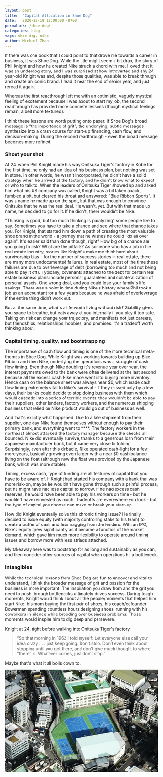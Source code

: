 ```yaml
---
layout: post
title:  "Capital Allocation in Shoe Dog"
date:   2020-12-19 12:00:00 -0700
permalink: /shoe-dog/
categories: blog
tags: shoe dog, nike
author: Michael Zhao
---
```


If there was one book that I could point to that drove me towards a career in business, it was Shoe Dog. While the title might seem a bit drab, the story of Phil Knight and how he created Nike struck a chord with me. I loved that it was an underdog story, and I was surprised at how introverted and shy 24 year-old Knight was and, despite those qualities, was able to break through and create an iconic brand. I read it near the end of senior year, and just reread it again.

Whereas the first readthrough left me with an optimistic, vaguely mystical feeling of excitement because I was about to start my job, the second readthrough has provided more concrete lessons (though mystical feelings remain, albeit more textured).

I think these lessons are worth putting onto paper. If Shoe Dog's broad message is "the importance of grit", the underlying, subtle messages synthesize into a crash course for start-up financing, cash flow, and decision-making. During the second readthrough - even the broad message becomes more refined.

### Shoot your shot

At 24, when Phil Knight made his way Onitsuka Tiger's factory in Kobe for the first time, he only had an idea of his business plan, but nothing was set in stone. In other words, he wasn't incorporated, he didn't have a solid strategy when he arrived at the factory, and he didn't know what to expect or who to talk to. When the leaders of Onitsuka Tiger showed up and asked him what his US company was called, Knight was a bit taken aback, fumbled a bit, but cleared his throat and answered: "Blue Ribbon Sports". It was a name he made up on the spot, but that was enough to convince Onitsuka that he was the real deal. He wasn't, yet. But with that made up name, he decided to go for it. If he didn't, there wouldn't be Nike.

"Thinking is good, but too much thinking is paralyzing" some people like to say. Sometimes you have to take a chance and see where that chance takes you. For Knight, that started him down a path of creating the most valuable shoe brand in the world - a journey that he wishes he could "do all over again". It's easier said than done though, right? How big of a chance are you going to risk? What are the pitfalls? As someone who has a job in the real estate industry, stories like Knight's make me think hard about survivorship bias - for the number of success stories in real estate, there are many more undocumented failures. In real estate, most of the time these failures are due to overleverage of debt (borrowing too much and not being able to pay it off). Typically, covenants attached to the debt for certain real estate business plans include personal guarantees and collateralization of personal assets. One wrong deal, and you could lose your family's life savings. There was a point in time during Nike's history where Phil took a job as an accountant for a few years because he was afraid of overleverage if the entire thing didn’t work out.

But at the same time, what's a life worth living without risk? Stability gives you space to breathe, but eats away at you internally if you play it too safe. Taking on risk can change your trajectory, and manifests not just careers, but friendships, relationships, hobbies, and promises. It's a tradeoff worth thinking about.

### Capital timing, quality, and bootstrapping

The importance of cash flow and timing is one of the more technical meta-themes in Shoe Dog. While Knight was working towards building up Blue Ribbon and then Nike, underlying the operations was a struggle of cash flow timing. Even though Nike doubling it's revenue year over year, the interest payments owed to the bank were often delivered at the last second because all the excess cash Nike made went into buying more inventory. Hence cash on the balance sheet was always near $0, which made cash flow timing extremely vital to Nike's survival - if they missed only by a few days, their banks could decide to stop doing business with them which would cascade into a series of terrible events: they wouldn't be able to pay their suppliers, other lenders, factory workers, and the numerous shipping business that relied on Nike product would go out of business as well.

And that's exactly what happened. Due to a late shipment from their supplier, one day Nike found themselves without enough to pay their primary bank, and everything went to ****. The factory workers in the northeast almost attacked the factory manager because the checks all bounced. Nike did eventually survive, thanks to a generous loan from their Japanese manufacturer bank, but it came very close to folding. Surprisingly, even after this debacle, Nike operated cash-light for a few more years, basically growing even larger with a near $0 cash balance, living on the float (although now the float was provided by the Japanese bank, which was more stable).

Timing, excess cash, type of funding are all features of capital that you have to be aware of. If Knight had started his company with a bank that was more risk-on, maybe he wouldn't have gone through such a painful process, but he might have had less capital to borrow. If he had excess cash reserves, he would have been able to pay his workers on time - but he wouldn't have reinvested as much. Tradeoffs are everywhere you look - but the type of capital you choose can make or break your start-up.

How did Knight eventually solve this chronic timing issue? He finally decided to issue equity (with majority controlling stake to his team) to create a buffer of cash and less nagging from the lenders. With an IPO, Nike's equity grew significantly as it became a function of the market demand, which gave him much more flexibility to operate around timing issues and borrow more with less strings attached.

My takeaway here was to bootstrap for as long and sustainably as you can, and then consider other sources of capital when operations hit a bottleneck.

### Intangibles

While the technical lessons from Shoe Dog are fun to uncover and vital to understand, I think the broader message of grit and passion for the business is more important. The inspiration you draw from and the grit you need to push through bottlenecks ultimately drives success. During tough moments, Knight would think about all the people/moments that helped him start Nike: his mom buying the first pair of shoes, his coach/cofounder Bowerman spending countless hours designing shoes, running with his coworkers in silence while brooding over business problems. Those moments would inspire him to dig deep and persevere.

Knight at 24, right before walking into Onitsuka Tiger's factory:

>“So that morning in 1962 I told myself: Let everyone else call your idea crazy . . . just keep going. Don’t stop. Don’t even think about stopping until you get there, and don’t give much thought to where “there” is. Whatever comes, just don’t stop.”

Maybe that's what it all boils down to.

![image](/assets/images/tokyo-track.jpg)
